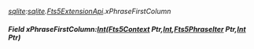 _[sqlite](../../modules/sqlite/sqlite-module.md):[sqlite](../../modules/sqlite/sqlite-module.md).[Fts5ExtensionApi](../../modules/sqlite/sqlite-fts5extensionapi.md).xPhraseFirstColumn_
##### Field xPhraseFirstColumn:[Int](../../modules/wonkey/wonkey-types-int.md)([Fts5Context](../../modules/sqlite/sqlite-fts5context.md) Ptr,[Int](../../modules/wonkey/wonkey-types-int.md),[Fts5PhraseIter](../../modules/sqlite/sqlite-fts5phraseiter.md) Ptr,[Int](../../modules/wonkey/wonkey-types-int.md) Ptr)
